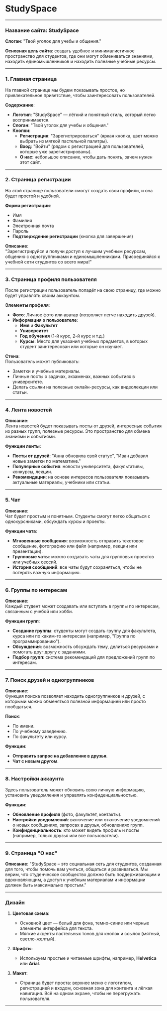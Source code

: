 # StudySpace

---

### **Название сайта**: **StudySpace**  
**Слоган**: "Твой уголок для учебы и общения."

**Основная цель сайта**: создать удобное и минималистичное пространство для студентов, где они могут обмениваться знаниями, находить единомышленников и находить полезные учебные ресурсы.

---

### **1. Главная страница**

На главной странице мы будем показывать простое, но привлекательное приветствие, чтобы заинтересовать пользователей.

**Содержание**:

- **Логотип**: "StudySpace" — лёгкий и понятный стиль, который легко воспринимается.
- **Слоган**: "Твой уголок для учебы и общения."
- **Кнопки**:
  - **Регистрация**: "Зарегистрироваться" (яркая кнопка, цвет можно выбрать из мягкой пастельной палитры).
  - **Вход**: "Войти" (рядом с регистрацией для пользователей, которые уже зарегистрированы).
  - **О нас**: небольшое описание, чтобы дать понять, зачем нужен этот сайт.

---

### **2. Страница регистрации**

На этой странице пользователи смогут создать свои профили, и она будет простой и удобной.

**Форма регистрации**:
- Имя
- Фамилия
- Электронная почта
- Пароль
- **Подтверждение регистрации** (кнопка для завершения)

**Описание**:  
"Зарегистрируйся и получи доступ к лучшим учебным ресурсам, общению с одногруппниками и единомышленниками. Присоединяйся к учебной сети студентов со всего мира!"

---

### **3. Страница профиля пользователя**

После регистрации пользователь попадёт на свою страницу, где можно будет управлять своим аккаунтом.

**Элементы профиля**:

- **Фото**: Личное фото или аватар (позволяет легче находить друзей).
- **Информация о пользователе**:
  - **Имя** и **Факультет**
  - **Университет**
  - **Год обучения** (1-й курс, 2-й курс и т.д.)
  - **Курсы**: Место для указания учебных предметов, в которых студент заинтересован или которые он изучает.
  
**Стена**:  
Пользователь может публиковать:
- Заметки и учебные материалы.
- Личные посты о задачах, экзаменах, важных событиях в университете.
- Делать ссылки на полезные онлайн-ресурсы, как видеолекции или статьи.

---

### **4. Лента новостей**

**Описание**:  
Лента новостей будет показывать посты от друзей, интересные события из разных групп, полезные ресурсы. Это пространство для обмена знаниями и событиями.

**Функции ленты**:
- **Посты от друзей**: "Анна обновила свой статус", "Иван добавил новые заметки по математике."
- **Популярные события**: новости университета, факультативы, конкурсы, лекции.
- **Рекомендации**: на основе интересов пользователя показывать актуальные материалы, учебники или статьи.

---

### **5. Чат**

**Описание**:  
Чат будет простым и понятным. Студенты смогут легко общаться с однокурсниками, обсуждать курсы и проекты.

**Функции чата**:
- **Мгновенные сообщения**: возможность отправить текстовое сообщение, фотографию или файл (например, лекции или презентации).
- **Групповые чаты**: можно создавать чаты для групповых проектов или учебных сессий.
- **История сообщений**: все чаты будут сохраняться, чтобы не потерять важную информацию.

---

### **6. Группы по интересам**

**Описание**:  
Каждый студент может создавать или вступать в группы по интересам, связанным с учебой или хобби.

**Функции групп**:
- **Создание группы**: студенты могут создать группу для факультета, курса или по каким-то интересам (например, "Группа по программированию").
- **Обсуждения**: возможность обсуждать тему, делиться ресурсами и помогать друг другу с заданиями.
- **Подбор групп**: система рекомендаций для предложений групп по интересам.

---

### **7. Поиск друзей и одногруппников**

**Описание**:  
Функция поиска позволяет находить одногруппников и друзей, с которыми можно обменяться полезной информацией или просто пообщаться.

**Поиск**:
- По имени.
- По учебному заведению.
- По факультету или курсу.

**Функции**:
- **Отправить запрос на добавление в друзья**.
- **Чат с новым другом**.
  
---

### **8. Настройки аккаунта**

Здесь пользователь может обновить свою личную информацию, установить уведомления и управлять конфиденциальностью.

**Функции**:
- **Обновление профиля** (фото, факультет, контакты).
- **Настройки уведомлений**: включение или отключение уведомлений о новых сообщениях, запросах в друзья, обновлениях групп.
- **Конфиденциальность**: кто может видеть профиль и посты (например, только друзья или все пользователи).

---

### **9. Страница "О нас"**

**Описание**:
"StudySpace – это социальная сеть для студентов, созданная для того, чтобы помочь вам учиться, общаться и развиваться. Мы верим, что студенческое сообщество должно быть поддерживающим и вдохновляющим, а доступ к учебным материалам и информации должен быть максимально простым."

---

### **Дизайн**

1. **Цветовая схема**:  
   - Основной цвет — белый для фона, темно-синие или черные элементы интерфейса для текста.
   - Мягкие акценты пастельных тонов для кнопок и ссылок (мятный, светло-желтый).
   
2. **Шрифты**:  
   - Используем простые и читаемые шрифты, например, **Helvetica** или **Arial**.
   
3. **Макет**:  
   - Страница будет проста: верхнее меню с логотипом, регистрацией и входом, основная зона для контента и лёгкая навигация. Всё на одном экране, чтобы не перегружать пользователя.

---
